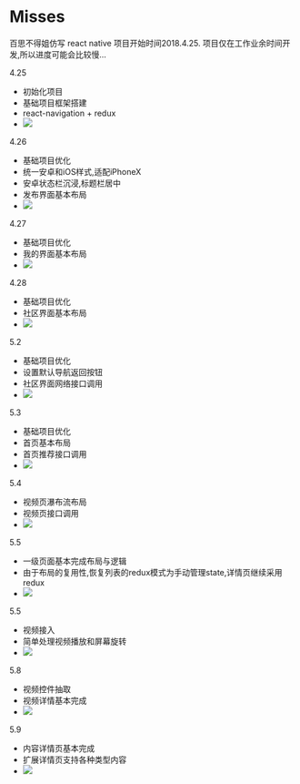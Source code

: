 # Misses
百思不得姐仿写
react native
项目开始时间2018.4.25.
项目仅在工作业余时间开发,所以进度可能会比较慢...

4.25
* 初始化项目
* 基础项目框架搭建
* react-navigation + redux
* ![](./exhibition/1.png)

4.26
* 基础项目优化
* 统一安卓和iOS样式,适配iPhoneX
* 安卓状态栏沉浸,标题栏居中
* 发布界面基本布局
* ![](./exhibition/2.png)

4.27
* 基础项目优化
* 我的界面基本布局
* ![](./exhibition/3.png)

4.28
* 基础项目优化
* 社区界面基本布局
* ![](./exhibition/4.png)

5.2
* 基础项目优化
* 设置默认导航返回按钮
* 社区界面网络接口调用
* ![](./exhibition/5.png)

5.3
* 基础项目优化
* 首页基本布局
* 首页推荐接口调用
* ![](./exhibition/6.png)

5.4
* 视频页瀑布流布局
* 视频页接口调用
* ![](./exhibition/7.png)

5.5
* 一级页面基本完成布局与逻辑
* 由于布局的复用性,恢复列表的redux模式为手动管理state,详情页继续采用redux
* ![](./exhibition/8.png)

5.5
* 视频接入
* 简单处理视频播放和屏幕旋转
* ![](./exhibition/9.gif)

5.8
* 视频控件抽取
* 视频详情基本完成
* ![](./exhibition/10.gif)

5.9
* 内容详情页基本完成
* 扩展详情页支持各种类型内容
* ![](./exhibition/11.gif)